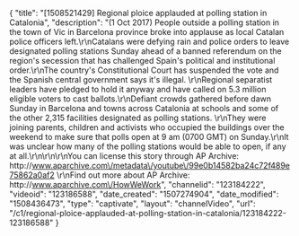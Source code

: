 {
    "title": "[1508521429] Regional ploice applauded at polling station in Catalonia",
    "description": "(1 Oct 2017) People outside a polling station in the town of Vic in Barcelona province broke into applause as local Catalan police officers left.\r\nCatalans were defying rain and police orders to leave designated polling stations Sunday ahead of a banned referendum on the region's secession that has challenged Spain's political and institutional order.\r\nThe country's Constitutional Court has suspended the vote and the Spanish central government says it's illegal. \r\nRegional separatist leaders have pledged to hold it anyway and have called on 5.3 million eligible voters to cast ballots.\r\nDefiant crowds gathered before dawn Sunday in Barcelona and towns across Catalonia at schools and some of the other 2,315 facilities designated as polling stations. \r\nThey were joining parents, children and activists who occupied the buildings over the weekend to make sure that polls open at 9 am (0700 GMT) on Sunday.\r\nIt was unclear how many of the polling stations would be able to open, if any at all.\r\n\r\n\r\nYou can license this story through AP Archive: http:\/\/www.aparchive.com\/metadata\/youtube\/99e0b14582ba24c72f489e75862a0af2 \r\nFind out more about AP Archive: http:\/\/www.aparchive.com\/HowWeWork",
    "channelid": "123184222",
    "videoid": "123186588",
    "date_created": "1507274904",
    "date_modified": "1508436473",
    "type": "captivate",
    "layout": "channelVideo",
    "url": "\/c1\/regional-ploice-applauded-at-polling-station-in-catalonia\/123184222-123186588"
}